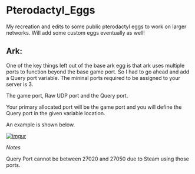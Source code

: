 # Pterodactyl_Eggs
My recreation and edits to some public pterodactyl eggs to work on larger networks. Will add some custom eggs eventually as well!

Ark:
------

One of the key things left out of the base ark egg is that ark uses multiple ports to function beyond the base game port. So I had to go ahead and add a Query port variable. The mininal ports required to be assigned to your server is 3. 

The game port, Raw UDP port and the Query port. 

Your primary allocated port will be the game port and you will define the Query port in the given variable location.

An example is shown below.

[![imgur](https://i.imgur.com/jbvbrpZ.png)](#features)


*Notes*

Query Port cannot be between 27020 and 27050 due to Steam using those ports.
